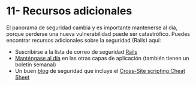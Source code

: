 # 11- Recursos adicionales

El panorama de seguridad cambia y es importante mantenerse al día, porque perderse una nueva vulnerabilidad puede ser catastrófico. Puedes encontrar recursos adicionales sobre la seguridad \(Rails\) aquí:

* Suscribirse a la lista de correo de seguridad [Rails](https://groups.google.com/forum/#!forum/rubyonrails-security)
* [Manténgase al día](https://secuniaresearch.flexerasoftware.com/community/research/) en las otras capas de aplicación \(también tienen un boletín semanal\)
* Un buen [blog](https://www.owasp.org/index.php/Main_Page) de seguridad que incluye el [Cross-Site scripting Cheat Sheet](https://www.owasp.org/index.php/DOM_based_XSS_Prevention_Cheat_Sheet)



